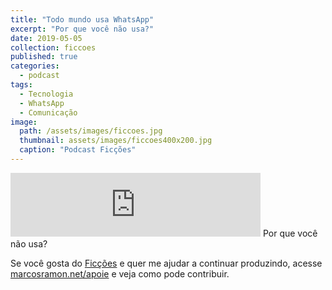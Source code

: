 ```yaml
---
title: "Todo mundo usa WhatsApp"
excerpt: "Por que você não usa?"
date: 2019-05-05
collection: ficcoes
published: true
categories:
  - podcast
tags: 
  - Tecnologia
  - WhatsApp
  - Comunicação
image: 
  path: /assets/images/ficcoes.jpg
  thumbnail: assets/images/ficcoes400x200.jpg
  caption: "Podcast Ficções"
---
```


<iframe src="https://anchor.fm/podcastficcoes/embed/episodes/Todo-mundo-usa-WhatsApp-e3ubnh" height="102px" width="400px" frameborder="0" scrolling="no"></iframe>
Por que você não usa?

Se você gosta do [Ficções](https://marcosramon.net/ficcoes/) e quer me ajudar a continuar produzindo, acesse [marcosramon.net/apoie](https://marcosramon.net/apoie/) e veja como pode contribuir. 
